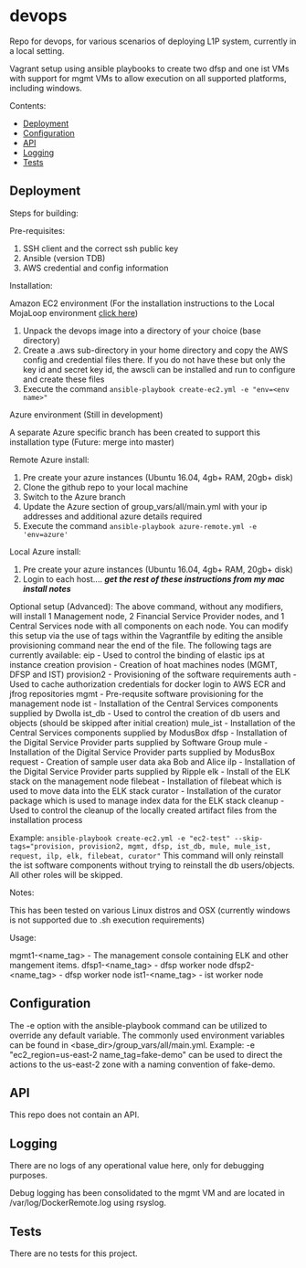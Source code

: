 # devops

Repo for devops, for various scenarios of deploying L1P system, currently in a local setting.

Vagrant setup using ansible playbooks to create two dfsp and one ist VMs with support for mgmt VMs to allow execution on all supported platforms, including windows.

Contents:

- [Deployment](#deployment)
- [Configuration](#configuration)
- [API](#api)
- [Logging](#logging)
- [Tests](#tests)

## Deployment

Steps for building:

Pre-requisites:

1.  SSH client and the correct ssh public key
2.  Ansible (version TDB)
3.  AWS credential and config information

Installation:

Amazon EC2 environment  (For the installation instructions to the Local MojaLoop environment [click here](README.md))

1.  Unpack the devops image into a directory of your choice (base directory)
2.  Create a .aws sub-directory in your home directory and copy the AWS config and credential files there.  If you do not have these but only the key id and secret key id, the awscli can be installed and run to configure and create these files
3.  Execute the command `ansible-playbook create-ec2.yml -e "env=<env name>"`

Azure environment (Still in development)

A separate Azure specific branch has been created to support this installation type (Future: merge into master)

Remote Azure install:

1.  Pre create your azure instances (Ubuntu 16.04, 4gb+ RAM, 20gb+ disk)
2.  Clone the github repo to your local machine
3.  Switch to the Azure branch
4.  Update the Azure section of group_vars/all/main.yml with your ip addresses and additional azure details required
5.  Execute the command `ansible-playbook azure-remote.yml -e 'env=azure'`

Local Azure install:

1. Pre create your azure instances (Ubuntu 16.04, 4gb+ RAM, 20gb+ disk)
2. Login to each host....
***get the rest of these instructions from my mac install notes***


Optional setup (Advanced):  The above command, without any modifiers, will install 1 Management node, 2 Financial Service Provider nodes, and 1 Central Services node with all components on each node.
You can modify this setup via the use of tags within the Vagrantfile by editing the ansible provisioning command near the end of the file.
The following tags are currently available:
eip - Used to control the binding of elastic ips at instance creation
provision - Creation of hoat machines nodes (MGMT, DFSP and IST)
provision2 - Provisioning of the software requirements
auth - Used to cache authorization credentials for docker login to AWS ECR and jfrog repositories
mgmt - Pre-requsite software provisioning for the management node
ist - Installation of the Central Services components supplied by Dwolla
ist_db - Used to control the creation of db users and objects (should be skipped after initial creation)
mule_ist - Installation of the Central Services components supplied by ModusBox
dfsp - Installation of the Digital Service Provider parts supplied by Software Group
mule - Installation of the Digital Service Provider parts supplied by ModusBox
request - Creation of sample user data aka Bob and Alice
ilp - Installation of the Digital Service Provider parts supplied by Ripple
elk - Install of the ELK stack on the management node
filebeat - Installation of filebeat which is used to move data into the ELK stack
curator - Installation of the curator package which is used to manage index data for the ELK stack
cleanup - Used to control the cleanup of the locally created artifact files from the installation process

Example: `ansible-playbook create-ec2.yml -e "ec2-test" --skip-tags="provision, provision2, mgmt, dfsp, ist_db, mule, mule_ist, request, ilp, elk, filebeat, curator"` This command will only reinstall the ist software components without trying to reinstall the db users/objects.  All other roles will be skipped.

Notes:  

This has been tested on various Linux distros and OSX (currently windows is not supported due to .sh execution requirements)

Usage:

mgmt1-<name_tag> - The management console containing ELK and other mangement items.
dfsp1-<name_tag> - dfsp worker node
dfsp2-<name_tag> - dfsp worker node
ist1-<name_tag> - ist worker node

## Configuration

The -e option with the ansible-playbook command can be utilized to override any default variable.  The commonly used environment variables can be found in <base_dir>/group_vars/all/main.yml.
Example:  -e "ec2_region=us-east-2 name_tag=fake-demo" can be used to direct the actions to the us-east-2 zone with a naming convention of fake-demo.

## API

This repo does not contain an API.

## Logging

There are no logs of any operational value here, only for debugging purposes.

Debug logging has been consolidated to the mgmt VM and are located in /var/log/DockerRemote.log using rsyslog.

## Tests

There are no tests for this project.

